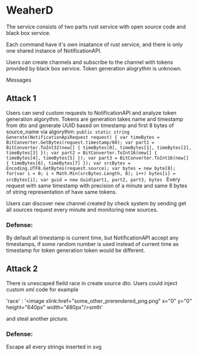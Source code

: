 # WeaherD
The service consists of two parts rust service with open source code and black box service.

Each command have it's own insatance of rust service, and there is only one shared instance of NotificationAPI.

Users can create channels and subscribe to the channel with tokens provided by black box service. Token generation alogrythm is unknown.

Messages 

## Attack 1

Users can send custom requests to NotificationAPI and analyze token generation algorythm.
Tokens are generation takes name and timestamp from dto and generate UUID based on timestamp and first 8 bytes of source_name via algorythm:
`
 public static string Generate(NotificationApiRequest request)
    {
      var timeBytes = BitConverter.GetBytes(request.timestamp/60);
      var part1 = BitConverter.ToInt32(new[] { timeBytes[0], timeBytes[1], timeBytes[2], timeBytes[3] });
      var part2 = BitConverter.ToInt16(new[] { timeBytes[4], timeBytes[5] });
      var part3 = BitConverter.ToInt16(new[] { timeBytes[6], timeBytes[7] });
      var srcBytes = Encoding.UTF8.GetBytes(request.source);
      var bytes = new byte[8];
      for(var i = 0; i < Math.Min(srcBytes.Length, 8); i++)
        bytes[i] = srcBytes[i];
      var guid = new Guid(part1, part2, part3, bytes 
`
Every request with same timestamp with precision of a minute and same 8 bytes of string representation of have same tokens.

Users can discover new channel created by check system by sending get all sources request every minute and monitoring new sources.

### Defense:
By default all timestamp is current time, but NotificationAPI accept any timestamps, if some random number is used instead of current time as timestamp for token generation token would be different.


## Attack 2

There is unescaped fieild race in create source dto. Users could inject custom xml code for example

'race' : '</text><image xlink:href=\"some_other_prerendered_png.png\" x=\"0\" y=\"0\" height=\"640px\" width=\"480px\"/><text>smth'

and steal another picture.

### Defense:
Escape all every strings inserted in svg
